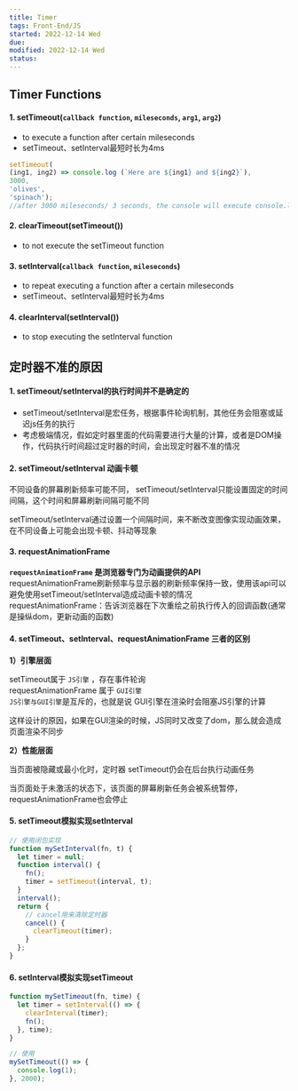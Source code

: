 ```yaml
---
title: Timer
tags: Front-End/JS   
started: 2022-12-14 Wed
due: 
modified: 2022-12-14 Wed
status: 
---
```

## Timer Functions
#### 1. setTimeout(`callback function`, `mileseconds`, `arg1`, `arg2`)
- to execute a function after certain mileseconds
- setTimeout、setInterval最短时长为4ms
```js
setTimeout(
(ing1, ing2) => console.log (`Here are ${ing1} and ${ing2}`), 
3000, 
'olives', 
'spinach');
//after 3000 mileseconds/ 3 seconds, the console will execute console.log
```
#### 2. clearTimeout(setTimeout())
- to not execute the setTimeout function
#### 3. setInterval(`callback function`, `mileseconds`)
- to repeat executing a function after a certain mileseconds
- setTimeout、setInterval最短时长为4ms
#### 4. clearInterval(setInterval())
- to stop executing the setInterval function
## 定时器不准的原因
#### 1. setTimeout/setInterval的执行时间并不是确定的
- setTimeout/setInterval是宏任务，根据事件轮询机制，其他任务会阻塞或延迟js任务的执行
- 考虑极端情况，假如定时器里面的代码需要进行大量的计算，或者是DOM操作，代码执行时间超过定时器的时间，会出现定时器不准的情况
#### 2. setTimeout/setInterval 动画卡顿
不同设备的屏幕刷新频率可能不同， setTimeout/setInterval只能设置固定的时间间隔，这个时间和屏幕刷新间隔可能不同

setTimeout/setInterval通过设置一个间隔时间，来不断改变图像实现动画效果，在不同设备上可能会出现卡顿、抖动等现象
#### 3. requestAnimationFrame
**`requestAnimationFrame` 是浏览器专门为动画提供的API**
requestAnimationFrame刷新频率与显示器的刷新频率保持一致，使用该api可以避免使用setTimeout/setInterval造成动画卡顿的情况
requestAnimationFrame：告诉浏览器在下次重绘之前执行传入的回调函数(通常是操纵dom，更新动画的函数)
#### 4. setTimeout、setInterval、requestAnimationFrame 三者的区别

**1）引擎层面**

setTimeout属于 `JS引擎` ，存在事件轮询  
requestAnimationFrame 属于 `GUI引擎`  
`JS引擎与GUI引擎`是互斥的，也就是说 GUI引擎在渲染时会阻塞JS引擎的计算

这样设计的原因，如果在GUI渲染的时候，JS同时又改变了dom，那么就会造成页面渲染不同步

**2）性能层面**

当页面被隐藏或最小化时，定时器 setTimeout仍会在后台执行动画任务

当页面处于未激活的状态下，该页面的屏幕刷新任务会被系统暂停，requestAnimationFrame也会停止

#### 5. setTimeout模拟实现setInterval

```js
// 使用闭包实现
function mySetInterval(fn, t) {
  let timer = null;
  function interval() {
    fn();
    timer = setTimeout(interval, t);
  }
  interval();
  return {
    // cancel用来清除定时器
    cancel() {
      clearTimeout(timer);
    }
  };
}

```

#### 6. setInterval模拟实现setTimeout

```js
function mySetTimeout(fn, time) {
  let timer = setInterval(() => {
    clearInterval(timer);
    fn();
  }, time);
}

// 使用
mySetTimeout(() => {
  console.log(1);
}, 2000);
```

